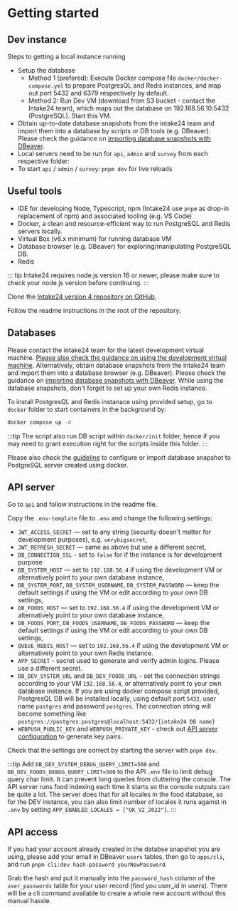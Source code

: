 # Getting started

## Dev instance

Steps to getting a local instance running

- Setup the database
  - Method 1 (prefered): Execute Docker compose file `docker/docker-compose.yml` to prepare PostgresQL and Redis instances, and map out port 5432 and 6379 respectively by default.
  - Method 2: Run Dev VM (download from S3 bucket - contact the Intake24 team), which maps out the database on 192.168.56.10:5432 (PostgreSQL). Start this VM.
- Obtain up-to-date database snapshots from the intake24 team and import them into a database by scripts or DB tools (e.g. DBeaver). Please check the guidance on [importing database snapshots with DBeaver](https://dbeaver.com/docs/wiki/Backup-Restore/).
- Local servers need to be run for `api`, `admin` and `survey` from each respective folder:
- To start `api` / `admin` / `survey`: `pnpm dev` for live reloads

## Useful tools

- IDE for developing Node, Typescript, npm (Intake24 use `pnpm` as drop-in replacement of npm) and associated tooling (e.g. VS Code)
- Docker, a clean and resource-efficient way to run PostgreSQL and Redis servers locally.
- Virtual Box (v6.x minimum) for running database VM
- Database browser (e.g. DBeaver) for exploring/manipulating PostgreSQL DB.
- Redis

::: tip
Intake24 requires node.js version 16 or newer, please make sure to check your node.js version before continuing.
:::

Clone the [Intake24 version 4 repository on GitHub](https://github.com/intake24/intake24).

Follow the readme instructions in the root of the repository.

## Databases

Please contact the intake24 team for the latest development virtual machine. [Please also check the guidance on using the development virtual machine](https://docs.intake24.org/developer/vm).
Alternatively, obtain database snapshots from the intake24 team and import them into a database browser (e.g. DBeaver). Please check the guidance on [importing database snapshots with DBeaver](https://dbeaver.com/docs/wiki/Backup-Restore/). While using the database snapshots, don't forget to set up your own Redis instance.

To install PostgresQL and Redis instanace using provided setup, go to `docker` folder to start containers in the background by:

```bash
docker compose up -d
```

:::tip
The script also run DB script within `docker/init` folder, hence if you may need to grant execution right for the scripts inside this folder.
:::

Please also check the [guideline](/developer/docker) to configure or import database snapshot to PostgreSQL server created using docker.

## API server

Go to `api` and follow instructions in the readme file.

Copy the `.env-template` file to `.env` and change the following settings:

- `JWT_ACCESS_SECRET` — set to any string (security doesn't matter for development purposes), e.g. `verybigsecret`,
- `JWT_REFRESH_SECRET` — same as above but use a different secret,
- `DB_CONNECTION_SSL` - set to `false` for if the instance is for development purpose
- `DB_SYSTEM_HOST` — set to `192.168.56.4` if using the development VM or alternatively point to your own database instance,
- `DB_SYSTEM_PORT`, `DB_SYSTEM_USERNAME`, `DB_SYSTEM_PASSWORD` — keep the default settings if using the VM or edit according to your own DB settings,
- `DB_FOODS_HOST` — set to `192.168.56.4` if using the development VM or alternatively point to your own database instance,
- `DB_FOODS_PORT`, `DB_FOODS_USERNAME`, `DB_FOODS_PASSWORD` — keep the default settings if using the VM or edit according to your own DB settings,
- `QUEUE_REDIS_HOST` — set to `192.168.56.4` if using the development VM or alternatively point to your own Redis instance.
- `APP_SECRET` - secret used to generate and verify admin logins. Please use a different secret.
- `DB_DEV_SYSTEM_URL` and `DB_DEV_FOODS_URL` - set the connection strings according to your VM `192.168.56.4`, or alternatively point to your own database instance. If you are using docker compose script provided, PostgresQL DB will be installed locally, using default port `5432`, user name `postgres` and password `postgres`. The connection string will become something like `postgres://postgres:postgres@localhost:5432/{intake24 DB name}`
- `WEBPUSH_PUBLIC_KEY` and `WEBPUSH_PRIVATE_KEY` - check out [API server configuration](../config/api/services.md) to generate key pairs.

Check that the settings are correct by starting the server with `pnpm dev`.

:::tip
Add `DB_DEV_SYSTEM_DEBUG_QUERY_LIMIT=500` and `DB_DEV_FOODS_DEBUG_QUERY_LIMIT=500` to the API `.env` file to limit debug query char limit. It can prevent long queries from cluttering the console. The API server runs food indexing each time it starts so the console outputs can be quite a lot. The server does that for all locales in the food database, so for the DEV instance, you can also limit number of locales it runs against in `.env` by setting `APP_ENABLED_LOCALES = ["UK_V2_2022"]`.
:::

## API access

If you had your account already created in the databse snapshot you are using, please add your email in DBeaver `users` tables, then go to `apps/cli`, and run `pnpm cli:dev hash-password yourNewPassword`.

Grab the hash and put it manually into the `password_hash` column of the `user_passwords` table for your user record (find you user_id in users).
There will be a cli command available to create a whole new account without this manual hassle.
